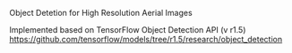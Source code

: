 Object Detetion for High Resolution Aerial Images

Implemented based on TensorFlow Object Detection API (v r1.5) 
https://github.com/tensorflow/models/tree/r1.5/research/object_detection

